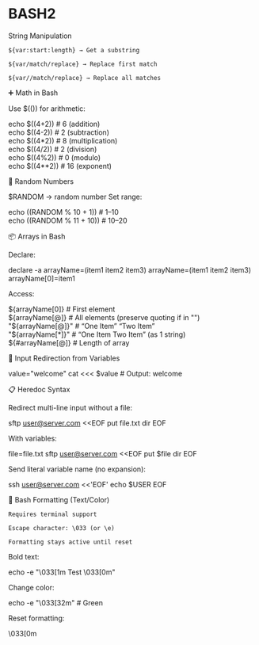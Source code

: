 # BASH2

 String Manipulation

    ${var:start:length} → Get a substring

    ${var/match/replace} → Replace first match

    ${var//match/replace} → Replace all matches

➕ Math in Bash

Use $(()) for arithmetic:

echo $((4+2))   # 6 (addition)  
echo $((4-2))   # 2 (subtraction)  
echo $((4*2))   # 8 (multiplication)  
echo $((4/2))   # 2 (division)  
echo $((4%2))   # 0 (modulo)  
echo $((4**2))  # 16 (exponent)

🎲 Random Numbers

$RANDOM → random number
Set range:

echo $(($RANDOM % 10 + 1))    # 1–10  
echo $(($RANDOM % 11 + 10))   # 10–20

📦 Arrays in Bash

Declare:

declare -a arrayName=(item1 item2 item3)
arrayName=(item1 item2 item3)
arrayName[0]=item1

Access:

${arrayName[0]}    # First element  
${arrayName[@]}    # All elements (preserve quoting if in "")  
"${arrayName[@]}"  # “One Item” “Two Item”  
"${arrayName[*]}"  # “One Item Two Item” (as 1 string)  
${#arrayName[@]}   # Length of array

🧪 Input Redirection from Variables

value="welcome"
cat <<< $value     # Output: welcome

📋 Heredoc Syntax

Redirect multi-line input without a file:

sftp user@server.com <<EOF
put file.txt
dir
EOF

With variables:

file=file.txt
sftp user@server.com <<EOF
put $file
dir
EOF

Send literal variable name (no expansion):

ssh user@server.com <<'EOF'
echo $USER
EOF

🎨 Bash Formatting (Text/Color)

    Requires terminal support

    Escape character: \033 (or \e)

    Formatting stays active until reset

Bold text:

echo -e "\033[1m Test \033[0m"

Change color:

echo -e "\033[32m"    # Green

Reset formatting:

\033[0m
